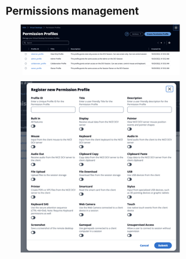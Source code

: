 # Permissions management

<figure><img src="../.gitbook/assets/Screen Shot 2022-10-23 at 11.45.05 AM.png" alt=""><figcaption></figcaption></figure>

<figure><img src="../.gitbook/assets/Screen Shot 2022-10-23 at 11.45.16 AM.png" alt=""><figcaption></figcaption></figure>
